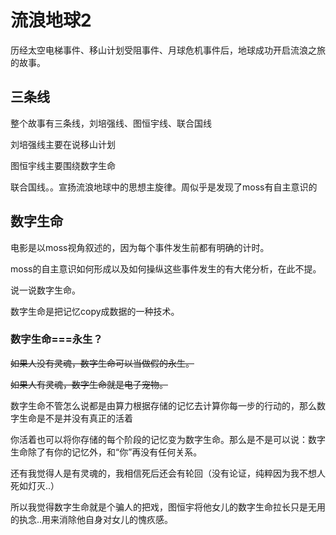 # 流浪地球2

历经太空电梯事件、移山计划受阻事件、月球危机事件后，地球成功开启流浪之旅的故事。

## 三条线

整个故事有三条线，刘培强线、图恒宇线、联合国线

刘培强线主要在说移山计划

图恒宇线主要围绕数字生命

联合国线。。宣扬流浪地球中的思想主旋律。周似乎是发现了moss有自主意识的

## 数字生命

电影是以moss视角叙述的，因为每个事件发生前都有明确的计时。

moss的自主意识如何形成以及如何操纵这些事件发生的有大佬分析，在此不提。

说一说数字生命。

数字生命是把记忆copy成数据的一种技术。

### 数字生命===永生？

~~如果人没有灵魂，数字生命可以当做假的永生。~~

~~如果人有灵魂，数字生命就是电子宠物。~~

数字生命不管怎么说都是由算力根据存储的记忆去计算你每一步的行动的，那么数字生命是不是并没有真正的活着

你活着也可以将你存储的每个阶段的记忆变为数字生命。那么是不是可以说：数字生命除了有你的记忆外，和“你”再没有任何关系。

还有我觉得人是有灵魂的，我相信死后还会有轮回（没有论证，纯粹因为我不想人死如灯灭..）

所以我觉得数字生命就是个骗人的把戏，图恒宇将他女儿的数字生命拉长只是无用的执念..用来消除他自身对女儿的愧疚感。
